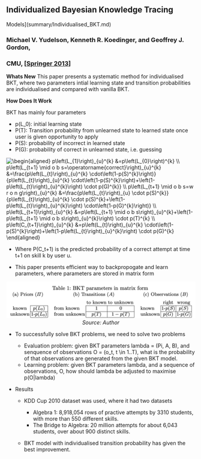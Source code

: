 ## Individualized Bayesian Knowledge Tracing
Models](summary/Individualised_BKT.md) 
### Michael V. Yudelson, Kenneth R. Koedinger, and Geoffrey J. Gordon, 
### CMU, [[Springer 2013](https://www.cs.cmu.edu/~ggordon/yudelson-koedinger-gordon-individualized-bayesian-knowledge-tracing.pdf)]

**Whats New**
This paper presents a systematic method for individualised BKT, where two parameters intial learning state and transition probabilities are individualised and compared with vanilla BKT. 

**How Does It Work**

BKT has mainly four parameters
* p(L_0): initial learning state
* P(T): Transition probability from unlearned state to learned state once user is given opportunity to apply
* P(S): probability of incorrect in learned state
* P(G): probability of correct in unlearned state, i.e. guessing

<img src="https://i.upmath.me/svg/%5Cbegin%7Baligned%7D%0Ap%5Cleft(L_%7B1%7D%5Cright)_%7Bu%7D%5E%7Bk%7D%20%26%3Dp%5Cleft(L_%7B0%7D%5Cright)%5E%7Bk%7D%20%5C%5C%0Ap%5Cleft(L_%7Bt%2B1%7D%20%5Cmid%20o%20b%20s%3D%5Coperatorname%7Bcorrect%7D%5Cright)_%7Bu%7D%5E%7Bk%7D%20%26%3D%5Cfrac%7Bp%5Cleft(L_%7Bt%7D%5Cright)_%7Bu%7D%5E%7Bk%7D%20%5Ccdot%5Cleft(1-p(S)%5E%7Bk%7D%5Cright)%7D%7Bp%5Cleft(L_%7Bt%7D%5Cright)_%7Bu%7D%5E%7Bk%7D%20%5Ccdot%5Cleft(1-p(S)%5E%7Bk%7D%5Cright)%2B%5Cleft(1-p%5Cleft(L_%7Bt%7D%5Cright)_%7Bu%7D%5E%7Bk%7D%5Cright)%20%5Ccdot%20p(G)%5E%7Bk%7D%7D%20%5C%5C%0Ap%5Cleft(L_%7Bt%2B1%7D%20%5Cmid%20o%20b%20s%3Dw%20r%20o%20n%20g%5Cright)_%7Bu%7D%5E%7Bk%7D%20%26%3D%5Cfrac%7Bp%5Cleft(L_%7Bt%7D%5Cright)_%7Bu%7D%20%5Ccdot%20p(S)%5E%7Bk%7D%7D%7Bp%5Cleft(L_%7Bt%7D%5Cright)_%7Bu%7D%5E%7Bk%7D%20%5Ccdot%20p(S)%5E%7Bk%7D%2B%5Cleft(1-p%5Cleft(L_%7Bt%7D%5Cright)_%7Bu%7D%5E%7Bk%7D%5Cright)%20%5Ccdot%5Cleft(1-p(G)%5E%7Bk%7D%5Cright)%7D%20%5C%5C%0Ap%5Cleft(L_%7Bt%2B1%7D%5Cright)_%7Bu%7D%5E%7Bk%7D%20%26%3Dp%5Cleft(L_%7Bt%2B1%7D%20%5Cmid%20o%20b%20s%5Cright)_%7Bu%7D%5E%7Bk%7D%2B%5Cleft(1-p%5Cleft(L_%7Bt%2B1%7D%20%5Cmid%20o%20b%20s%5Cright)_%7Bu%7D%5E%7Bk%7D%5Cright)%20%5Ccdot%20p(T)%5E%7Bk%7D%20%5C%5C%0Ap%5Cleft(C_%7Bt%2B1%7D%5Cright)_%7Bu%7D%5E%7Bk%7D%20%26%3Dp%5Cleft(L_%7Bt%7D%5Cright)_%7Bu%7D%5E%7Bk%7D%20%5Ccdot%5Cleft(1-p(S)%5E%7Bk%7D%5Cright)%2B%5Cleft(1-p%5Cleft(L_%7Bt%7D%5Cright)_%7Bu%7D%5E%7Bk%7D%5Cright)%20%5Ccdot%20p(G)%5E%7Bk%7D%0A%5Cend%7Baligned%7D" alt="\begin{aligned}
p\left(L_{1}\right)_{u}^{k} &amp;=p\left(L_{0}\right)^{k} \\
p\left(L_{t+1} \mid o b s=\operatorname{correct}\right)_{u}^{k} &amp;=\frac{p\left(L_{t}\right)_{u}^{k} \cdot\left(1-p(S)^{k}\right)}{p\left(L_{t}\right)_{u}^{k} \cdot\left(1-p(S)^{k}\right)+\left(1-p\left(L_{t}\right)_{u}^{k}\right) \cdot p(G)^{k}} \\
p\left(L_{t+1} \mid o b s=w r o n g\right)_{u}^{k} &amp;=\frac{p\left(L_{t}\right)_{u} \cdot p(S)^{k}}{p\left(L_{t}\right)_{u}^{k} \cdot p(S)^{k}+\left(1-p\left(L_{t}\right)_{u}^{k}\right) \cdot\left(1-p(G)^{k}\right)} \\
p\left(L_{t+1}\right)_{u}^{k} &amp;=p\left(L_{t+1} \mid o b s\right)_{u}^{k}+\left(1-p\left(L_{t+1} \mid o b s\right)_{u}^{k}\right) \cdot p(T)^{k} \\
p\left(C_{t+1}\right)_{u}^{k} &amp;=p\left(L_{t}\right)_{u}^{k} \cdot\left(1-p(S)^{k}\right)+\left(1-p\left(L_{t}\right)_{u}^{k}\right) \cdot p(G)^{k}
\end{aligned}" />

* Where P(C_t+1) is the predicted probability of a correct attempt at time t+1 on skill k by user u.

* This paper presents efficient way to backpropogate and learn parameters, where parameters are stored in matrix form

<p align="center">
    <img width=600 src="images/BKT_params_tables.png">
    <em>Source: Author</em>
    </p>

* To successfully solve BKT problems, we need to solve two problems
    * Evaluation problem: given BKT parameters lambda = (Pi, A, B), and senquence of observations O = (o_t, t \in 1..T), what is the probability of that observations are generated from the given BKT model.
    * Learning problem: given BKT parameters lambda, and a sequence of observations, O, how should lambda be adjusted to maximise p(O|lambda)

* Results
    * KDD Cup 2010 dataset was used, where it had two datasets
        * Algebra 1: 8,918,054 rows of practive attempts by 3310 students, with more than 550 different skills.
        * The Bridge to Algebra: 20 million attempts for about 6,043 students, over about 900 distinct skills.

    * BKT model with individualised transition probability has given the best improvement.

